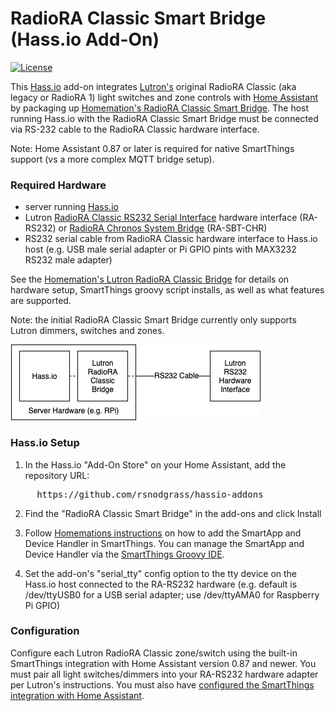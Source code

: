 # RadioRA Classic Smart Bridge (Hass.io Add-On)

[![License](https://img.shields.io/badge/License-Apache%202.0-blue.svg)](https://opensource.org/licenses/Apache-2.0)

This [Hass.io](https://www.home-assistant.io/hassio/) add-on integrates [Lutron's](http://lutron.com/) original RadioRA Classic (aka legacy or RadioRA 1) light switches and zone controls with [Home Assistant](https://www.home-assistant.io/) by packaging up [Homemation's RadioRA Classic Smart Bridge](https://github.com/homemations/SmartThings). The host running Hass.io with the RadioRA Classic Smart Bridge must be connected via RS-232 cable to the RadioRA Classic hardware interface.

Note: Home Assistant 0.87 or later is required for native SmartThings support (vs a more complex MQTT bridge setup).

### Required Hardware

* server running [Hass.io](https://www.home-assistant.io/hassio/)
* Lutron [RadioRA Classic RS232 Serial Interface](http://www.lutron.com/TechnicalDocumentLibrary/044005c.pdf) hardware interface (RA-RS232) or [RadioRA Chronos System Bridge](http://www.lutron.com/TechnicalDocumentLibrary/044037b.pdf) (RA-SBT-CHR)
* RS232 serial cable from RadioRA Classic hardware interface to Hass.io host (e.g. USB male serial adapter or Pi GPIO pints with MAX3232 RS232 male adapter)

See the [Homemation's Lutron RadioRA Classic Bridge](https://github.com/homemations/SmartThings) for details on hardware setup, SmartThings groovy script installs, as well as what features are supported. 

Note: the initial RadioRA Classic Smart Bridge currently only supports Lutron dimmers, switches and zones.

![RadioRA Classic Smart Bridge](img/diagram.jpg)

### Hass.io Setup

1. In the Hass.io "Add-On Store" on your Home Assistant, add the repository URL:
<pre>
     https://github.com/rsnodgrass/hassio-addons
</pre>

2. Find the "RadioRA Classic Smart Bridge" in the add-ons and click Install

3. Follow [Homemations instructions](https://github.com/homemations/SmartThings) on how to add the SmartApp and Device Handler in SmartThings. You can manage the SmartApp and Device Handler via the [SmartThings Groovy IDE](https://graph.api.smartthings.com/).

4. Set the add-on's "serial_tty" config option to the tty device on the Hass.io host connected to the RA-RS232 hardware (e.g. default is /dev/ttyUSB0 for a USB serial adapter; use /dev/ttyAMA0 for Raspberry Pi GPIO)

### Configuration

Configure each Lutron RadioRA Classic zone/switch using the built-in SmartThings integration with Home Assistant version 0.87 and newer. You must pair all light switches/dimmers into your RA-RS232 hardware adapter per Lutron's instructions. You must also have [configured the SmartThings integration with Home Assistant](https://www.home-assistant.io/components/smartthings/).
